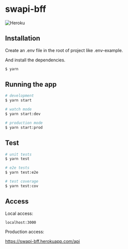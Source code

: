 # swapi-bff

![Heroku](https://heroku-badge.herokuapp.com/?app=heroku-badge)

## Installation

Create an .env file in the root of project like .env-example.

And install the dependencies.

```bash
$ yarn
```

## Running the app

```bash
# development
$ yarn start

# watch mode
$ yarn start:dev

# production mode
$ yarn start:prod
```

## Test

```bash
# unit tests
$ yarn test

# e2e tests
$ yarn test:e2e

# test coverage
$ yarn test:cov
```

## Access

Local access:

```bash
localhost:3000
```

Production access:

https://swapi-bff.herokuapp.com/api
